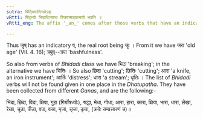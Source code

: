 ```yaml
---
sutra: षिद्भिदादिभ्योऽङ्
vRtti: षिद्भ्यो भिदादिभ्यश्च स्त्रियामङ्प्रत्ययो भवति ॥
vRtti_eng: The affix '_an_' comes after those verbs that have an indicatory '_sh_', and after '_bhid_' &c, when the word to be formed is feminine.

---
```

Thus जॄष् has an indicatory ष्, the real root being जॄः । From it we have जरा 'old age' (VII. 4. 16); त्रपुष्--त्रपा 'bashfulness'.

So also from verbs of _Bhidadi_ class we have भिदा 'breaking'; in the alternative we have भित्तिः । So also छिदा 'cutting'; छित्तिः 'cutting'; आरा 'a knife, an iron instrument'; आर्तिः 'distress'; धारा 'a stream'; धृतिः । The list of _Bhidadi_ verbs will not be found given in one place in the _Dhatupatha_. They have been collected from different _Ganas_, and are the following:-

भिदा, छिदा, विदा, क्षिपा, गुहा (गिर्योषध्योः), श्रद्धा, मेधा, गोधा, आरा, हारा, कारा, क्षिया, भारा, धारा, लेखा, रेखा, चूडा, पीडा, वपा, वसा, मृजा, सृजा, कृपा, (क्रपेः सम्प्रसारणं च)॥
